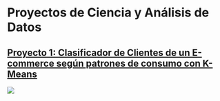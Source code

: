 # Proyectos de Ciencia y Análisis de Datos

## [Proyecto 1: Clasificador de Clientes de un E-commerce según patrones de consumo con K-Means](https://github.com/parrac22/clasificador-clientes-ecommerce)
 ![](/images/Curva_silueta.png)
